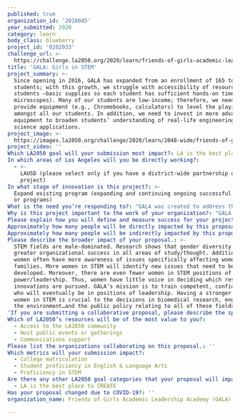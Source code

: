 ```yaml
---
published: true
organization_id: '2018045'
year_submitted: 2020
category: learn
body_class: blueberry
project_id: '0202033'
challenge_url: >-
  https://challenge.la2050.org/2020/learn/friends-of-girls-academic-leadership-academy-gala/
title: 'GALA: Girls in STEM'
project_summary: >-
  Since opening in 2016, GALA has expanded from an enrollment of 165 to 588
  students; with this growth, we struggle with accessibility of resources to all
  students –basic supplies so each student has sufficient hands-on time (e.g.,
  microscopes). Many of our students are low-income; therefore, we need to
  provide equipment (e.g., Chromebooks, calculators) to level the playing field
  amongst all our students. In addition, we need to invest in more advanced
  equipment to broaden students’ understanding of real-life engineering and
  science applications.
project_image: >-
  https://images.la2050.org/challenge/2020/learn/2048-wide/friends-of-girls-academic-leadership-academy-gala.jpg
project_video: ''
Which LA2050 goal will your submission most impact?: LA is the best place to LEARN
In which areas of Los Angeles will you be directly working?:
  - >-
    LAUSD (please select only if you have a district-wide partnership or
    project)
In what stage of innovation is this project?: >-
  Expand existing program (expanding and continuing ongoing successful projects
  or programs)
What is the need you’re responding to?: "GALA was created to address the underrepresentation of women and ethnic minorities in STEM. Research indicates that all-girls schools have a significant positive impact on the academic achievement and self-confidence of young women; additionally, research consistently shows that boys are favored in math and science – negatively impacting girls’ interest level and perceived competence in STEM.\n\tGALA opened in 2016 with an enrollment of 165. Now in our 4th year of operation, we have 588 girls in grades 6-12. This enrollment expansion has created a huge need for basic STEM supplies to support in-class learning. Each student now has less individual time using available equipment. In addition to basic supplies, we need a host of new technologies to broaden the STEM education of our girls. In particular, we hope to better equip our makerspace – allowing girls more hands-on implementation of their ideas and reinforcing a deeper understanding of the material they learn in class.\n"
Why is this project important to the work of your organization?: "GALA is the first all-girls public STEM school in California, and one of just a few in the country. Our ultimate goal is to provide a competitive college-preparatory, STEM-based education to 700 girls representing the rich diversity of Los Angeles (currently 81 zip codes represented).\n\t We are making progress toward our goal. Although girls typically lag behind boys in STEM, our school has consistently met and exceeded standards in math (e.g., 6th grade: 75.23% Smarter Balanced Assessment (SBA)). We’ve even won awards in aquatic robotics competitions! We also provide a well-rounded academic curriculum – with a strong program in English Language Arts (e.g., 6th grade: 91.74% (SBA)). In 2020, we have our first graduating class; 100% of our seniors are projected to graduate and 95% plan to go to college.\n\tAs successful as we have been, we need more resources. With the help of LA2050, we can continue offering this quality education to help our girls succeed in STEM, college, and beyond!\n"
Please explain how you will define and measure success for your project.: "Our goal is to prepare girls to excel in STEM-related fields. In a few short years, our enrollment has more than tripled. Having so many more students, our resources have been stretched very thin. With funding from LA2050, we will immediately be able to increase access to resources to create, design, build, and experiment – providing a much deeper understanding of the science our students are taught in the classrooms. \n\tWith increased resources, we will be able to offer a higher-quality educational experience. We will measure our success in numerous ways. In the short-term, we will measure student achievement using the Smarter Balanced Assessment. Here, we plan to meet and exceed LA2050 standards in ELA and math. We will also be able to track how well our students do in receiving college credit in the 18 different AP classes we offer. Creating this strong educational foundation combined with a safe and encouraging place for girls to learn, we hope to see high levels of college acceptance, attendance, and graduation.\n\tGiven the interest, curiosity, and confidence we hope to develop in these young women in STEM, we hope that this will, in the long-term, help bridge the gender gap that exists in STEM workplace environments. We hope to develop their confidence to become leaders in their field. To monitor these long-term goals, we plan to keep track of the educational and career outcomes of our graduates through our alumni group (which will maintain contact with past graduates).\n"
Approximately how many people will be directly impacted by this proposal?: '588'
Approximately how many people will be indirectly impacted by this proposal?: '50000'
Please describe the broader impact of your proposal.: >-
  STEM fields are male-dominated. Research shows that gender diversity produces
  greater organizational success in all areas of study/thought. Additionally,
  women often have more awareness of issues specifically affecting women and
  families. More women in STEM will identify new issues that need to be
  developed. Moreover, there are even fewer women in STEM positions of
  power/leadership. Thus, women have little voice in deciding which research
  innovations are pursued. GALA’s mission is to train competent, confident women
  who will eventually be in positions of leadership. Having a stronger voice of
  women in STEM is crucial to the decisions in biomedical research, engineering,
  the environment…and the public policy relating to all of these fields.
'If you are submitting a collaborative proposal, please describe the specific role of partner organizations in the project.': ''
Which of LA2050’s resources will be of the most value to you?:
  - Access to the LA2050 community
  - Host public events or gatherings
  - Communications support
Please list the organizations collaborating on this proposal.: ''
Which metrics will your submission impact?:
  - College matriculation
  - Student proficiency in English & Language Arts
  - Proficiency in STEM
Are there any other LA2050 goal categories that your proposal will impact?:
  - LA is the best place to CREATE
Has your proposal changed due to COVID-19?: ''
organization_name: Friends of Girls Academic Leadership Academy (GALA)

---
```

